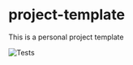 # project-template
This is a personal project template

![Tests](https://github.com/joseporiolayats/project-template/actions/workflows/tests.yml/badge.svg)